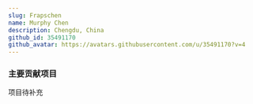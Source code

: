 ```yaml
---
slug: Frapschen
name: Murphy Chen
description: Chengdu, China
github_id: 35491170
github_avatar: https://avatars.githubusercontent.com/u/35491170?v=4
---
```


### 主要贡献项目

项目待补充
